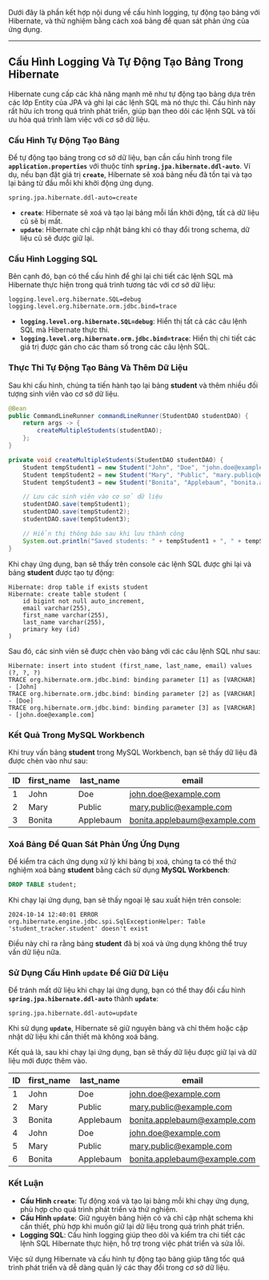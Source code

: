 Dưới đây là phần kết hợp nội dung về cấu hình logging, tự động tạo bảng với Hibernate, và thử nghiệm bằng cách xoá bảng để quan sát phản ứng của ứng dụng.

---

## **Cấu Hình Logging Và Tự Động Tạo Bảng Trong Hibernate**

Hibernate cung cấp các khả năng mạnh mẽ như tự động tạo bảng dựa trên các lớp Entity của JPA và ghi lại các lệnh SQL mà nó thực thi. Cấu hình này rất hữu ích trong quá trình phát triển, giúp bạn theo dõi các lệnh SQL và tối ưu hóa quá trình làm việc với cơ sở dữ liệu.

### **Cấu Hình Tự Động Tạo Bảng**

Để tự động tạo bảng trong cơ sở dữ liệu, bạn cần cấu hình trong file **`application.properties`** với thuộc tính **`spring.jpa.hibernate.ddl-auto`**. Ví dụ, nếu bạn đặt giá trị **`create`**, Hibernate sẽ xoá bảng nếu đã tồn tại và tạo lại bảng từ đầu mỗi khi khởi động ứng dụng.

```properties
spring.jpa.hibernate.ddl-auto=create
```

- **`create`**: Hibernate sẽ xoá và tạo lại bảng mỗi lần khởi động, tất cả dữ liệu cũ sẽ bị mất.
- **`update`**: Hibernate chỉ cập nhật bảng khi có thay đổi trong schema, dữ liệu cũ sẽ được giữ lại.

### **Cấu Hình Logging SQL**

Bên cạnh đó, bạn có thể cấu hình để ghi lại chi tiết các lệnh SQL mà Hibernate thực hiện trong quá trình tương tác với cơ sở dữ liệu:

```properties
logging.level.org.hibernate.SQL=debug
logging.level.org.hibernate.orm.jdbc.bind=trace
```

- **`logging.level.org.hibernate.SQL=debug`**: Hiển thị tất cả các câu lệnh SQL mà Hibernate thực thi.
- **`logging.level.org.hibernate.orm.jdbc.bind=trace`**: Hiển thị chi tiết các giá trị được gán cho các tham số trong các câu lệnh SQL.

### **Thực Thi Tự Động Tạo Bảng Và Thêm Dữ Liệu**

Sau khi cấu hình, chúng ta tiến hành tạo lại bảng **student** và thêm nhiều đối tượng sinh viên vào cơ sở dữ liệu.

```java
@Bean
public CommandLineRunner commandLineRunner(StudentDAO studentDAO) {
    return args -> {
        createMultipleStudents(studentDAO);
    };
}

private void createMultipleStudents(StudentDAO studentDAO) {
    Student tempStudent1 = new Student("John", "Doe", "john.doe@example.com");
    Student tempStudent2 = new Student("Mary", "Public", "mary.public@example.com");
    Student tempStudent3 = new Student("Bonita", "Applebaum", "bonita.applebaum@example.com");

    // Lưu các sinh viên vào cơ sở dữ liệu
    studentDAO.save(tempStudent1);
    studentDAO.save(tempStudent2);
    studentDAO.save(tempStudent3);

    // Hiển thị thông báo sau khi lưu thành công
    System.out.println("Saved students: " + tempStudent1 + ", " + tempStudent2 + ", " + tempStudent3);
}
```

Khi chạy ứng dụng, bạn sẽ thấy trên console các lệnh SQL được ghi lại và bảng **student** được tạo tự động:

```
Hibernate: drop table if exists student
Hibernate: create table student (
    id bigint not null auto_increment,
    email varchar(255),
    first_name varchar(255),
    last_name varchar(255),
    primary key (id)
)
```

Sau đó, các sinh viên sẽ được chèn vào bảng với các câu lệnh SQL như sau:

```
Hibernate: insert into student (first_name, last_name, email) values (?, ?, ?)
TRACE org.hibernate.orm.jdbc.bind: binding parameter [1] as [VARCHAR] - [John]
TRACE org.hibernate.orm.jdbc.bind: binding parameter [2] as [VARCHAR] - [Doe]
TRACE org.hibernate.orm.jdbc.bind: binding parameter [3] as [VARCHAR] - [john.doe@example.com]
```

### **Kết Quả Trong MySQL Workbench**

Khi truy vấn bảng **student** trong MySQL Workbench, bạn sẽ thấy dữ liệu đã được chèn vào như sau:

| ID  | first_name | last_name | email                |
|-----|------------|-----------|----------------------|
| 1   | John       | Doe       | john.doe@example.com |
| 2   | Mary       | Public    | mary.public@example.com |
| 3   | Bonita     | Applebaum | bonita.applebaum@example.com |

### **Xoá Bảng Để Quan Sát Phản Ứng Ứng Dụng**

Để kiểm tra cách ứng dụng xử lý khi bảng bị xoá, chúng ta có thể thử nghiệm xoá bảng **student** bằng cách sử dụng **MySQL Workbench**:

```sql
DROP TABLE student;
```

Khi chạy lại ứng dụng, bạn sẽ thấy ngoại lệ sau xuất hiện trên console:

```
2024-10-14 12:40:01 ERROR org.hibernate.engine.jdbc.spi.SqlExceptionHelper: Table 'student_tracker.student' doesn't exist
```

Điều này chỉ ra rằng bảng **student** đã bị xoá và ứng dụng không thể truy vấn dữ liệu nữa.

### **Sử Dụng Cấu Hình `update` Để Giữ Dữ Liệu**

Để tránh mất dữ liệu khi chạy lại ứng dụng, bạn có thể thay đổi cấu hình **`spring.jpa.hibernate.ddl-auto`** thành **`update`**:

```properties
spring.jpa.hibernate.ddl-auto=update
```

Khi sử dụng **`update`**, Hibernate sẽ giữ nguyên bảng và chỉ thêm hoặc cập nhật dữ liệu khi cần thiết mà không xoá bảng. 

Kết quả là, sau khi chạy lại ứng dụng, bạn sẽ thấy dữ liệu được giữ lại và dữ liệu mới được thêm vào. 

| ID  | first_name | last_name | email                |
|-----|------------|-----------|----------------------|
| 1   | John       | Doe       | john.doe@example.com |
| 2   | Mary       | Public    | mary.public@example.com |
| 3   | Bonita     | Applebaum | bonita.applebaum@example.com |
| 4   | John       | Doe       | john.doe@example.com |
| 5   | Mary       | Public    | mary.public@example.com |
| 6   | Bonita     | Applebaum | bonita.applebaum@example.com |

### **Kết Luận**

- **Cấu Hình `create`**: Tự động xoá và tạo lại bảng mỗi khi chạy ứng dụng, phù hợp cho quá trình phát triển và thử nghiệm.
- **Cấu Hình `update`**: Giữ nguyên bảng hiện có và chỉ cập nhật schema khi cần thiết, phù hợp khi muốn giữ lại dữ liệu trong quá trình phát triển.
- **Logging SQL**: Cấu hình logging giúp theo dõi và kiểm tra chi tiết các lệnh SQL Hibernate thực hiện, hỗ trợ trong việc phát triển và sửa lỗi.

Việc sử dụng Hibernate và cấu hình tự động tạo bảng giúp tăng tốc quá trình phát triển và dễ dàng quản lý các thay đổi trong cơ sở dữ liệu.
